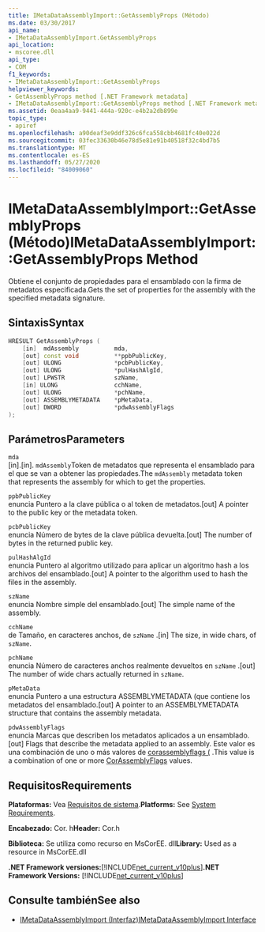 ```yaml
---
title: IMetaDataAssemblyImport::GetAssemblyProps (Método)
ms.date: 03/30/2017
api_name:
- IMetaDataAssemblyImport.GetAssemblyProps
api_location:
- mscoree.dll
api_type:
- COM
f1_keywords:
- IMetaDataAssemblyImport::GetAssemblyProps
helpviewer_keywords:
- GetAssemblyProps method [.NET Framework metadata]
- IMetaDataAssemblyImport::GetAssemblyProps method [.NET Framework metadata]
ms.assetid: 0eaa4aa9-9441-444a-920c-e4b2a2db899e
topic_type:
- apiref
ms.openlocfilehash: a90deaf3e9ddf326c6fca558cbb4681fc40e022d
ms.sourcegitcommit: 03fec33630b46e78d5e81e91b40518f32c4bd7b5
ms.translationtype: MT
ms.contentlocale: es-ES
ms.lasthandoff: 05/27/2020
ms.locfileid: "84009060"
---
```

# <a name="imetadataassemblyimportgetassemblyprops-method"></a><span data-ttu-id="c1ec8-102">IMetaDataAssemblyImport::GetAssemblyProps (Método)</span><span class="sxs-lookup"><span data-stu-id="c1ec8-102">IMetaDataAssemblyImport::GetAssemblyProps Method</span></span>
<span data-ttu-id="c1ec8-103">Obtiene el conjunto de propiedades para el ensamblado con la firma de metadatos especificada.</span><span class="sxs-lookup"><span data-stu-id="c1ec8-103">Gets the set of properties for the assembly with the specified metadata signature.</span></span>  
  
## <a name="syntax"></a><span data-ttu-id="c1ec8-104">Sintaxis</span><span class="sxs-lookup"><span data-stu-id="c1ec8-104">Syntax</span></span>  
  
```cpp  
HRESULT GetAssemblyProps (  
    [in]  mdAssembly          mda,  
    [out] const void          **ppbPublicKey,
    [out] ULONG               *pcbPublicKey,  
    [out] ULONG               *pulHashAlgId,  
    [out] LPWSTR              szName,  
    [in] ULONG                cchName,  
    [out] ULONG               *pchName,  
    [out] ASSEMBLYMETADATA    *pMetaData,  
    [out] DWORD               *pdwAssemblyFlags  
);  
```  
  
## <a name="parameters"></a><span data-ttu-id="c1ec8-105">Parámetros</span><span class="sxs-lookup"><span data-stu-id="c1ec8-105">Parameters</span></span>  
 `mda`  
 <span data-ttu-id="c1ec8-106">[in].</span><span class="sxs-lookup"><span data-stu-id="c1ec8-106">[in].</span></span> <span data-ttu-id="c1ec8-107">`mdAssembly`Token de metadatos que representa el ensamblado para el que se van a obtener las propiedades.</span><span class="sxs-lookup"><span data-stu-id="c1ec8-107">The `mdAssembly` metadata token that represents the assembly for which to get the properties.</span></span>  
  
 `ppbPublicKey`  
 <span data-ttu-id="c1ec8-108">enuncia Puntero a la clave pública o al token de metadatos.</span><span class="sxs-lookup"><span data-stu-id="c1ec8-108">[out] A pointer to the public key or the metadata token.</span></span>  
  
 `pcbPublicKey`  
 <span data-ttu-id="c1ec8-109">enuncia Número de bytes de la clave pública devuelta.</span><span class="sxs-lookup"><span data-stu-id="c1ec8-109">[out] The number of bytes in the returned public key.</span></span>  
  
 `pulHashAlgId`  
 <span data-ttu-id="c1ec8-110">enuncia Puntero al algoritmo utilizado para aplicar un algoritmo hash a los archivos del ensamblado.</span><span class="sxs-lookup"><span data-stu-id="c1ec8-110">[out] A pointer to the algorithm used to hash the files in the assembly.</span></span>  
  
 `szName`  
 <span data-ttu-id="c1ec8-111">enuncia Nombre simple del ensamblado.</span><span class="sxs-lookup"><span data-stu-id="c1ec8-111">[out] The simple name of the assembly.</span></span>  
  
 `cchName`  
 <span data-ttu-id="c1ec8-112">de Tamaño, en caracteres anchos, de `szName` .</span><span class="sxs-lookup"><span data-stu-id="c1ec8-112">[in] The size, in wide chars, of `szName`.</span></span>  
  
 `pchName`  
 <span data-ttu-id="c1ec8-113">enuncia Número de caracteres anchos realmente devueltos en `szName` .</span><span class="sxs-lookup"><span data-stu-id="c1ec8-113">[out] The number of wide chars actually returned in `szName`.</span></span>  
  
 `pMetaData`  
 <span data-ttu-id="c1ec8-114">enuncia Puntero a una estructura ASSEMBLYMETADATA (que contiene los metadatos del ensamblado.</span><span class="sxs-lookup"><span data-stu-id="c1ec8-114">[out] A pointer to an ASSEMBLYMETADATA structure that contains the assembly metadata.</span></span>  
  
 `pdwAssemblyFlags`  
 <span data-ttu-id="c1ec8-115">enuncia Marcas que describen los metadatos aplicados a un ensamblado.</span><span class="sxs-lookup"><span data-stu-id="c1ec8-115">[out] Flags that describe the metadata applied to an assembly.</span></span> <span data-ttu-id="c1ec8-116">Este valor es una combinación de uno o más valores de [corassemblyflags (](corassemblyflags-enumeration.md) .</span><span class="sxs-lookup"><span data-stu-id="c1ec8-116">This value is a combination of one or more [CorAssemblyFlags](corassemblyflags-enumeration.md) values.</span></span>  
  
## <a name="requirements"></a><span data-ttu-id="c1ec8-117">Requisitos</span><span class="sxs-lookup"><span data-stu-id="c1ec8-117">Requirements</span></span>  
 <span data-ttu-id="c1ec8-118">**Plataformas:** Vea [Requisitos de sistema](../../get-started/system-requirements.md).</span><span class="sxs-lookup"><span data-stu-id="c1ec8-118">**Platforms:** See [System Requirements](../../get-started/system-requirements.md).</span></span>  
  
 <span data-ttu-id="c1ec8-119">**Encabezado:** Cor. h</span><span class="sxs-lookup"><span data-stu-id="c1ec8-119">**Header:** Cor.h</span></span>  
  
 <span data-ttu-id="c1ec8-120">**Biblioteca:** Se utiliza como recurso en MsCorEE. dll</span><span class="sxs-lookup"><span data-stu-id="c1ec8-120">**Library:** Used as a resource in MsCorEE.dll</span></span>  
  
 <span data-ttu-id="c1ec8-121">**.NET Framework versiones:**[!INCLUDE[net_current_v10plus](../../../../includes/net-current-v10plus-md.md)]</span><span class="sxs-lookup"><span data-stu-id="c1ec8-121">**.NET Framework Versions:** [!INCLUDE[net_current_v10plus](../../../../includes/net-current-v10plus-md.md)]</span></span>  
  
## <a name="see-also"></a><span data-ttu-id="c1ec8-122">Consulte también</span><span class="sxs-lookup"><span data-stu-id="c1ec8-122">See also</span></span>

- [<span data-ttu-id="c1ec8-123">IMetaDataAssemblyImport (Interfaz)</span><span class="sxs-lookup"><span data-stu-id="c1ec8-123">IMetaDataAssemblyImport Interface</span></span>](imetadataassemblyimport-interface.md)
